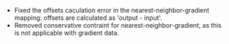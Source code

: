 - Fixed the offsets caculation error in the nearest-neighbor-gradient mapping: offsets are calculated as 'output - input'.
- Removed conservative contraint for nearest-neighbor-gradient, as this is not applicable with gradient data.   

